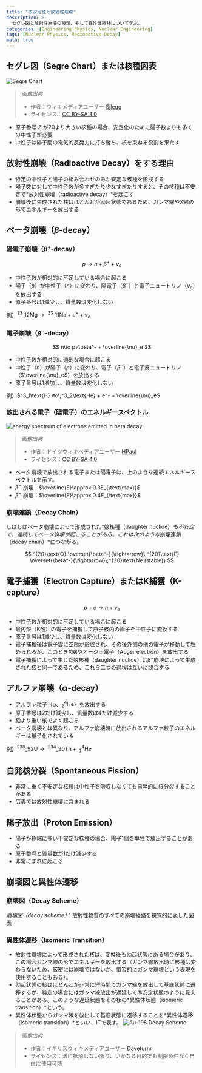 ```yaml
---
title: "核安定性と放射性崩壊"
description: >-
  セグレ図と放射性崩壊の種類、そして異性体遷移について学ぶ。
categories: [Engineering Physics, Nuclear Engineering]
tags: [Nuclear Physics, Radioactive Decay]
math: true
---
```


## セグレ図（Segre Chart）または核種図表
![Segre Chart](https://upload.wikimedia.org/wikipedia/commons/c/c4/Table_isotopes_en.svg)
> *画像出典*
> - 作者：ウィキメディアユーザー [Sjlegg](https://commons.wikimedia.org/wiki/User:Sjlegg)
> - ライセンス：[CC BY-SA 3.0](https://creativecommons.org/licenses/by-sa/3.0/deed.en)

- 原子番号 $Z$ が20より大きい核種の場合、安定化のために陽子数よりも多くの中性子が必要
- 中性子は陽子間の電気的反発力に打ち勝ち、核を束ねる役割を果たす

## 放射性崩壊（Radioactive Decay）をする理由
- 特定の中性子と陽子の組み合わせのみが安定な核種を形成する
- 陽子数に対して中性子数が多すぎたり少なすぎたりすると、その核種は不安定で*放射性崩壊（radioactive decay）*を起こす
- 崩壊後に生成された核はほとんどが励起状態であるため、ガンマ線やX線の形でエネルギーを放出する

## ベータ崩壊（$\beta$-decay）
### 陽電子崩壊（$\beta^+$-decay）

 $$p \to n+\beta^+ +\nu_e$$
 
- 中性子数が相対的に不足している場合に起こる
- 陽子（$p$）が中性子（$n$）に変わり、陽電子（$\beta^+$）と電子ニュートリノ（$\nu_e$）を放出する
- 原子番号は1減少し、質量数は変化しない

例）$^{23}\_{12}\text{Mg} \to\;^{23}\_{11}\text{Na} + e^+ + \nu_e$

### 電子崩壊（$\beta^-$-decay）

$$ n\to p+\beta^- + \overline{\nu}_e $$

- 中性子数が相対的に過剰な場合に起こる
- 中性子（$n$）が陽子（$p$）に変わり、電子（$\beta^-$）と電子反ニュートリノ（$\overline{\nu}_e$）を放出する
- 原子番号は1増加し、質量数は変化しない

例）$^3_1\text{H} \to\;^3_2\text{He} + e^- + \overline{\nu}_e$

### 放出される電子（陽電子）のエネルギースペクトル
![energy spectrum of electrons emitted in beta decay](https://upload.wikimedia.org/wikipedia/commons/e/e6/Beta_spectrum_of_RaE.jpg)
> *画像出典*
> - 作者：ドイツウィキペディアユーザー [HPaul](https://de.wikipedia.org/wiki/Benutzer:HPaul)
> - ライセンス：[CC BY-SA 4.0](https://creativecommons.org/licenses/by-sa/4.0/deed.en)

- ベータ崩壊で放出される電子または陽電子は、上のような連続エネルギースペクトルを示す。
- $\beta^-$ 崩壊：$\overline{E}\approx 0.3E_{\text{max}}$
- $\beta^+$ 崩壊：$\overline{E}\approx 0.4E_{\text{max}}$

### 崩壊連鎖（Decay Chain）
しばしばベータ崩壊によって形成された*娘核種（daughter nuclide）*も不安定で、連続してベータ崩壊が起こることがある。これは次のような*崩壊連鎖（decay chain）*につながる。

$$ ^{20}\text{O} \overset{\beta^-}{\rightarrow}\;^{20}\text{F} \overset{\beta^-}{\rightarrow}\;^{20}\text{Ne (stable)} $$ 

## 電子捕獲（Electron Capture）またはK捕獲（K-capture）

$$ p + e \to n + \nu_e $$

- 中性子数が相対的に不足している場合に起こる
- 最内殻（K殻）の電子を捕獲して原子核内の陽子を中性子に変換する
- 原子番号は1減少し、質量数は変化しない
- 電子捕獲後は電子雲に空隙が形成され、その後外側の他の電子が移動して埋められるが、このときX線やオージェ電子（Auger electron）を放出する
- 電子捕獲によって生じた娘核種（daughter nuclide）は$\beta^+$崩壊によって生成された核と同一であるため、これら二つの過程は互いに競合する

## アルファ崩壊（$\alpha$-decay）
- アルファ粒子（$\alpha$、$^4_2\text{He}$）を放出する
- 原子番号は2だけ減少し、質量数は4だけ減少する
- 鉛より重い核でよく起こる
- ベータ崩壊とは異なり、アルファ崩壊時に放出されるアルファ粒子のエネルギーは量子化されている

例）$^{238}\_{92}\text{U} \to\;^{234}\_{90}\text{Th} +\; ^4_2\text{He}$

## 自発核分裂（Spontaneous Fission）
- 非常に重く不安定な核種は中性子を吸収しなくても自発的に核分裂することがある
- 広義では放射性崩壊に含まれる

## 陽子放出（Proton Emission）
- 陽子が極端に多い不安定な核種の場合、陽子1個を単独で放出することがある
- 原子番号と質量数が1だけ減少する
- 非常にまれに起こる

## 崩壊図と異性体遷移
### 崩壊図（Decay Scheme）
*崩壊図（decay scheme）*：放射性物質のすべての崩壊経路を視覚的に表した図表

### 異性体遷移（Isomeric Transition）
- 放射性崩壊によって形成された核は、変換後も励起状態にある場合があり、この場合ガンマ線の形でエネルギーを放出する（ガンマ線放出時に核種は変わらないため、厳密には崩壊ではないが、慣習的にガンマ崩壊という表現を使用することもある）。
- 励起状態の核はほとんどが非常に短時間でガンマ線を放出して基底状態に遷移するが、特定の場合にはガンマ線放出が遅延して準安定状態のように見えることがある。このような遅延状態をその核の*異性体状態（isomeric transition）*という。
- 異性体状態からガンマ線を放出して基底状態に遷移することを*異性体遷移（isomeric transition）*といい、ITで表す。
![Au-198 Decay Scheme](https://upload.wikimedia.org/wikipedia/commons/0/04/Au-198_Decay_Scheme.svg)
> *画像出典*
> - 作者：イギリスウィキメディアユーザー [Daveturnr](https://commons.wikimedia.org/wiki/User:Daveturnr)
> - ライセンス：法に抵触しない限り、いかなる目的でも制限条件なく自由に使用可能